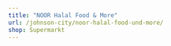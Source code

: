 ```yaml
---
title: "NOOR Halal Food & More"
url: /johnson-city/noor-halal-food-und-more/
shop: Supermarkt
---
```

